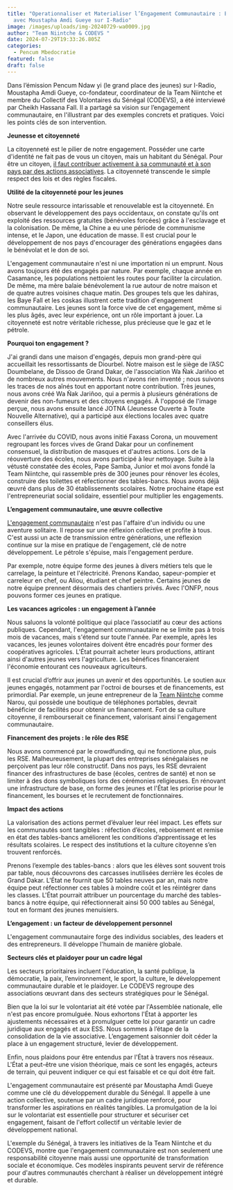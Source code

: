 ```yaml
---
title: "Operationnaliser et Materialiser l’Engagement Communautaire : Entretien
  avec Moustapha Amdi Gueye sur I-Radio"
image: /images/uploads/img-20240729-wa0009.jpg
author: "Team Niintche & CODEVS "
date: 2024-07-29T19:33:26.805Z
categories:
  - Pencum Mbedocratie
featured: false
draft: false
---
```

Dans l’émission Pencum Ndaw yi (le grand place des jeunes) sur I-Radio, Moustapha Amdi Gueye, co-fondateur, coordinateur de la Team Niintche et membre du Collectif des Volontaires du Sénégal (CODEVS), a été interviewé par Cheikh Hassana Fall. Il a partagé sa vision sur l’engagement communautaire, en l'illustrant par des exemples concrets et pratiques. Voici les points clés de son intervention.

**Jeunesse et citoyenneté**

La citoyenneté est le pilier de notre engagement. Posséder une carte d'identité ne fait pas de vous un citoyen, mais un habitant du Sénégal. Pour être un citoyen, [il faut contribuer activement à sa communauté et à son pays par des actions associatives](https://codevsn.org/actualites/jiv2023-revivons-la-semaine-nationale-du-volontariatsn-au-s%C3%A9n%C3%A9gal/). La citoyenneté transcende le simple respect des lois et des règles fiscales.

**Utilité de la citoyenneté pour les jeunes**

Notre seule ressource intarissable et renouvelable est la citoyenneté. En observant le développement des pays occidentaux, on constate qu'ils ont exploité des ressources gratuites (bénévoles forcées) grâce à l'esclavage et la colonisation. De même, la Chine a eu une période de communisme intense, et le Japon, une éducation de masse. Il est crucial pour le développement de nos pays d'encourager des générations engagées dans le bénévolat et le don de soi.

L'engagement communautaire n'est ni une importation ni un emprunt. Nous avons toujours été des engagés par nature. Par exemple, chaque année en Casamance, les populations nettoient les routes pour faciliter la circulation. De même, ma mère balaie bénévolement la rue autour de notre maison et de quatre autres voisines chaque matin. Des groupes tels que les dahiras, les Baye Fall et les coskas illustrent cette tradition d'engagement communautaire. Les jeunes sont la force vive de cet engagement, même si les plus âgés, avec leur expérience, ont un rôle important à jouer. La citoyenneté est notre véritable richesse, plus précieuse que le gaz et le pétrole.

**Pourquoi ton engagement ?**

J'ai grandi dans une maison d'engagés, depuis mon grand-père qui accueillait les ressortissants de Diourbel. Notre maison est le siège de l’ASC Doumbelane, de Dissoo de Grand Dakar, de l'association Wa Ñak Jariñoo et de nombreux autres mouvements. Nous n'avons rien inventé ; nous suivons les traces de nos aînés tout en apportant notre contribution. Très jeunes, nous avons créé Wa Ñak Jariñoo, qui a permis à plusieurs générations de devenir des non-fumeurs et des citoyens engagés. À l'opposé de l'image perçue, nous avons ensuite lancé JOTNA (Jeunesse Ouverte à Toute Nouvelle Alternative), qui a participé aux élections locales avec quatre conseillers élus.

Avec l'arrivée du COVID, nous avons initié Faxass Corona, un mouvement regroupant les forces vives de Grand Dakar pour un confinement consensuel, la distribution de masques et d'autres actions. Lors de la réouverture des écoles, nous avons participé à leur nettoyage. Suite à la vétusté constatée des écoles, Pape Samba, Junior et moi avons fondé la Team Niintche, qui rassemble près de 300 jeunes pour rénover les écoles, construire des toilettes et réfectionner des tables-bancs. Nous avons déjà œuvré dans plus de 30 établissements scolaires. Notre prochaine étape est l'entrepreneuriat social solidaire, essentiel pour multiplier les engagements.

**L’engagement communautaire, une œuvre collective**

[L'engagement communautaire](https://codevsn.org/categories/service-%C3%A0-la-communaut%C3%A9/) n'est pas l'affaire d'un individu ou une aventure solitaire. Il repose sur une réflexion collective et profite à tous. C'est aussi un acte de transmission entre générations, une réflexion continue sur la mise en pratique de l'engagement, clé de notre développement. Le pétrole s'épuise, mais l'engagement perdure. 

Par exemple, notre équipe forme des jeunes à divers métiers tels que le carrelage, la peinture et l'électricité. Prenons Kandao, sapeur-pompier et carreleur en chef, ou Aliou, étudiant et chef peintre. Certains jeunes de notre équipe prennent désormais des chantiers privés. Avec l'ONFP, nous pouvons former ces jeunes en pratique.

**Les vacances agricoles : un engagement à l’année**

Nous saluons la volonté politique qui place l’associatif au cœur des actions publiques. Cependant, l'engagement communautaire ne se limite pas à trois mois de vacances, mais s'étend sur toute l'année. Par exemple, après les vacances, les jeunes volontaires doivent être encadrés pour former des coopératives agricoles. L'État pourrait acheter leurs productions, attirant ainsi d'autres jeunes vers l'agriculture. Les bénéfices financeraient l'économie entourant ces nouveaux agriculteurs. 

Il est crucial d’offrir aux jeunes un avenir et des opportunités. Le soutien aux jeunes engagés, notamment par l'octroi de bourses et de financements, est primordial. Par exemple, un jeune entrepreneur de la [Team Niintche](https://codevsn.org/associations/team-niintche/) comme Narou, qui possède une boutique de téléphones portables, devrait bénéficier de facilités pour obtenir un financement. Fort de sa culture citoyenne, il rembourserait ce financement, valorisant ainsi l'engagement communautaire.

**Financement des projets : le rôle des RSE**

Nous avons commencé par le crowdfunding, qui ne fonctionne plus, puis les RSE. Malheureusement, la plupart des entreprises sénégalaises ne perçoivent pas leur rôle constructif. Dans nos pays, les RSE devraient financer des infrastructures de base (écoles, centres de santé) et non se limiter à des dons symboliques lors des cérémonies religieuses. En rénovant une infrastructure de base, on forme des jeunes et l'État les priorise pour le financement, les bourses et le recrutement de fonctionnaires.

**Impact des actions**

La valorisation des actions permet d’évaluer leur réel impact. Les effets sur les communautés sont tangibles : réfection d’écoles, reboisement et remise en état des tables-bancs améliorent les conditions d’apprentissage et les résultats scolaires. Le respect des institutions et la culture citoyenne s’en trouvent renforcés.

Prenons l’exemple des tables-bancs : alors que les élèves sont souvent trois par table, nous découvrons des carcasses inutilisées derrière les écoles de Grand Dakar. L'État ne fournit que 50 tables neuves par an, mais notre équipe peut réfectionner ces tables à moindre coût et les réintégrer dans les classes. L'État pourrait attribuer un pourcentage du marché des tables-bancs à notre équipe, qui réfectionnerait ainsi 50 000 tables au Sénégal, tout en formant des jeunes menuisiers.

**L’engagement : un facteur de développement personnel**

L'engagement communautaire forge des individus sociables, des leaders et des entrepreneurs. Il développe l'humain de manière globale.

**Secteurs clés et plaidoyer pour un cadre légal**

Les secteurs prioritaires incluent l'éducation, la santé publique, la démocratie, la paix, l’environnement, le sport, la culture, le développement communautaire durable et le plaidoyer. Le CODEVS regroupe des associations œuvrant dans des secteurs stratégiques pour le Sénégal. 

Bien que la loi sur le volontariat ait été votée par l'Assemblée nationale, elle n'est pas encore promulguée. Nous exhortons l'État à apporter les ajustements nécessaires et à promulguer cette loi pour garantir un cadre juridique aux engagés et aux ESS. Nous sommes à l’étape de la consolidation de la vie associative. L’engagement saisonnier doit céder la place à un engagement structuré, levier de développement.

Enfin, nous plaidons pour être entendus par l'État à travers nos réseaux. L'État a peut-être une vision théorique, mais ce sont les engagés, acteurs de terrain, qui peuvent indiquer ce qui est faisable et ce qui doit être fait.

L'engagement communautaire est présenté par Moustapha Amdi Gueye comme une clé du développement durable du Sénégal. Il appelle à une action collective, soutenue par un cadre juridique renforcé, pour transformer les aspirations en réalités tangibles. La promulgation de la loi sur le volontariat est essentielle pour structurer et sécuriser cet engagement, faisant de l'effort collectif un véritable levier de développement national.

L'exemple du Sénégal, à travers les initiatives de la Team Niintche et du CODEVS, montre que l'engagement communautaire est non seulement une responsabilité citoyenne mais aussi une opportunité de transformation sociale et économique. Ces modèles inspirants peuvent servir de référence pour d'autres communautés cherchant à réaliser un développement intégré et durable.